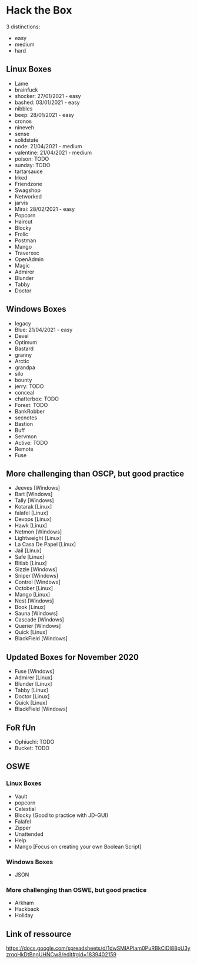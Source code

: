 # Hack the Box

3 distinctions:

- easy
- medium
- hard

## Linux Boxes

- Lame
- brainfuck
- shocker: 27/01/2021 - easy
- bashed: 03/01/2021 - easy
- nibbles
- beep: 28/01/2021 - easy
- cronos
- nineveh
- sense
- solidstate
- node: 21/04/2021 - medium
- valentine: 21/04/2021 - medium
- poison: TODO
- sunday: TODO
- tartarsauce
- Irked
- Friendzone
- Swagshop
- Networked
- jarvis
- Mirai: 28/02/2021 - easy
- Popcorn
- Haircut
- Blocky
- Frolic
- Postman
- Mango
- Traverxec
- OpenAdmin
- Magic
- Admirer
- Blunder
- Tabby
- Doctor

## Windows Boxes

- legacy
- Blue: 21/04/2021 - easy
- Devel
- Optimum
- Bastard
- granny
- Arctic
- grandpa
- silo
- bounty
- jerry: TODO
- conceal
- chatterbox: TODO
- Forest: TODO
- BankRobber
- secnotes
- Bastion
- Buff
- Servmon
- Active: TODO
- Remote
- Fuse

## More challenging than OSCP, but good practice

- Jeeves [Windows]
- Bart   [Windows]
- Tally  [Windows]
- Kotarak [Linux]
- falafel [Linux]
- Devops [Linux]
- Hawk [Linux]
- Netmon [Windows]
- Lightweight [Linux]
- La Casa De Papel [Linux]
- Jail [Linux]
- Safe [Linux]
- Bitlab [Linux]
- Sizzle [Windows]
- Sniper [Windows]
- Control [Windows]
- October [Linux]
- Mango [Linux]
- Nest [Windows]
- Book [Linux]
- Sauna [Windows]
- Cascade [Windows]
- Querier [Windows]
- Quick [Linux]
- BlackField [Windows]

## Updated Boxes for November 2020

- Fuse [Windows]
- Admirer [Linux]
- Blunder [Linux]
- Tabby [Linux]
- Doctor [Linux]
- Quick [Linux]
- BlackField [Windows]


## FoR fUn

- Ophiuchi: TODO
- Bucket: TODO


## OSWE

### Linux Boxes

- Vault
- popcorn
- Celestial
- Blocky (Good to practice with JD-GUI)
- Falafel
- Zipper
- Unattended
- Help
- Mango [Focus on creating your own Boolean Script]

### Windows Boxes

- JSON

### More challenging than OSWE, but good practice

- Arkham
- Hackback
- Holiday

## Link of ressource

https://docs.google.com/spreadsheets/d/1dwSMIAPIam0PuRBkCiDI88pU3yzrqqHkDtBngUHNCw8/edit#gid=1839402159
